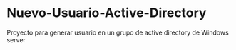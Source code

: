 # Nuevo-Usuario-Active-Directory
Proyecto para generar usuario en un grupo de active directory de Windows server

